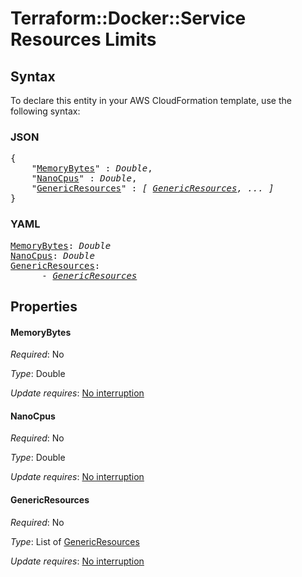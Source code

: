 # Terraform::Docker::Service Resources Limits

## Syntax

To declare this entity in your AWS CloudFormation template, use the following syntax:

### JSON

<pre>
{
    "<a href="#memorybytes" title="MemoryBytes">MemoryBytes</a>" : <i>Double</i>,
    "<a href="#nanocpus" title="NanoCpus">NanoCpus</a>" : <i>Double</i>,
    "<a href="#genericresources" title="GenericResources">GenericResources</a>" : <i>[ <a href="resources-limits-genericresources.md">GenericResources</a>, ... ]</i>
}
</pre>

### YAML

<pre>
<a href="#memorybytes" title="MemoryBytes">MemoryBytes</a>: <i>Double</i>
<a href="#nanocpus" title="NanoCpus">NanoCpus</a>: <i>Double</i>
<a href="#genericresources" title="GenericResources">GenericResources</a>: <i>
      - <a href="resources-limits-genericresources.md">GenericResources</a></i>
</pre>

## Properties

#### MemoryBytes

_Required_: No

_Type_: Double

_Update requires_: [No interruption](https://docs.aws.amazon.com/AWSCloudFormation/latest/UserGuide/using-cfn-updating-stacks-update-behaviors.html#update-no-interrupt)

#### NanoCpus

_Required_: No

_Type_: Double

_Update requires_: [No interruption](https://docs.aws.amazon.com/AWSCloudFormation/latest/UserGuide/using-cfn-updating-stacks-update-behaviors.html#update-no-interrupt)

#### GenericResources

_Required_: No

_Type_: List of <a href="resources-limits-genericresources.md">GenericResources</a>

_Update requires_: [No interruption](https://docs.aws.amazon.com/AWSCloudFormation/latest/UserGuide/using-cfn-updating-stacks-update-behaviors.html#update-no-interrupt)

